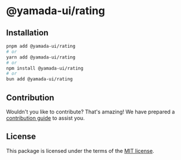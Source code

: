 # @yamada-ui/rating

## Installation

```sh
pnpm add @yamada-ui/rating
# or
yarn add @yamada-ui/rating
# or
npm install @yamada-ui/rating
# or
bun add @yamada-ui/rating
```

## Contribution

Wouldn't you like to contribute? That's amazing! We have prepared a [contribution guide](https://github.com/yamada-ui/yamada-ui/blob/main/CONTRIBUTING.md) to assist you.

## License

This package is licensed under the terms of the
[MIT license](https://github.com/yamada-ui/yamada-ui/blob/main/LICENSE).

